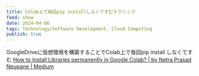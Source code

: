 ```yaml
---
title: Colab上で毎回pip installしなくてすむテクニック
feed: show
date: 2024-04-06
tags: Technology/Software Development, Cloud Computing
publish: true
---
```

GoogleDriveに仮想環境を構築することでColab上で毎回pip install しなくてすむ
[How to Install Libraries permanently in Google Colab? \| by Netra Prasad Neupane \| Medium](https://netraneupane.medium.com/how-to-install-libraries-permanently-in-google-colab-fb15a585d8a5)
